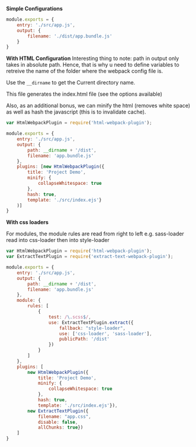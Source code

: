 **Simple Configurations**

```js
module.exports = {
    entry: './src/app.js',
    output: {
        filename: './dist/app.bundle.js'
    }
}
```

**With HTML Configuration**
Interesting thing to note: path in output only takes in absolute path.
Hence, that is why u need to define variables to retreive the name of the folder where the webpack config file is.

Use the `__dirname` to get the Current directory name.

This file generates the index.html file (see the options available)

Also, as an additional bonus, we can minify the html (removes white space) as well as hash the javascript (this is to invalidate cache).

```js
var HtmlWebpackPlugin = require('html-webpack-plugin');

module.exports = {
    entry: './src/app.js',
    output: {
        path: __dirname + '/dist',
        filename: 'app.bundle.js'
    },
    plugins: [new HtmlWebpackPlugin({
        title: 'Project Demo',
        minify: {
            collapseWhitespace: true
        },
        hash: true,
        template: './src/index.ejs'}
    )]
}
```


**With css loaders**

For modules, the module rules are read from right to left
e.g. sass-loader read into css-loader then into style-loader

```js
var HtmlWebpackPlugin = require('html-webpack-plugin');
var ExtractTextPlugin = require('extract-text-webpack-plugin');

module.exports = {
    entry: './src/app.js',
    output: {
        path: __dirname + '/dist',
        filename: 'app.bundle.js'
    },
    module: {
        rules: [
            {
                test: /\.scss$/,
                use: ExtractTextPlugin.extract({
                    fallback: "style-loader",
                    use: ['css-loader', 'sass-loader'],
                    publicPath: '/dist'
                })
            }
        ]
    },
    plugins: [
        new HtmlWebpackPlugin({
            title: 'Project Demo',
            minify: {
                collapseWhitespace: true
            },
            hash: true,
            template: './src/index.ejs'}),
        new ExtractTextPlugin({
            filename: "app.css",
            disable: false,
            allChunks: true})
    ]
}
```